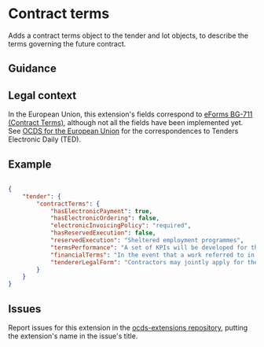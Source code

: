 # Contract terms

Adds a contract terms object to the tender and lot objects, to describe the terms governing the future contract.

## Guidance

## Legal context

In the European Union, this extension's fields correspond to [eForms BG-711 (Contract Terms)](https://github.com/eForms/eForms), although not all the fields have been implemented yet. See [OCDS for the European Union](http://standard.open-contracting.org/profiles/eu/master/en/) for the correspondences to Tenders Electronic Daily (TED).

## Example


```json

{
    "tender": {
        "contractTerms": {
            "hasElectronicPayment": true,
            "hasElectronicOrdering": false,
            "electronicInvoicingPolicy": "required",
            "hasReservedExecution": false,
            "reservedExecution": "Sheltered employment programmes",
            "termsPerformance": "A set of KPIs will be developed for this contract and the successful contractor will be measured against these for the duration of the contract. Please refer to briefing document for further details.",
            "financialTerms": "In the event that a work referred to in § 2.6 of the Agreement is created as part of the implementation of the Subject Matter of the Agreement, the Contractor shall indicate on the invoice what proportion of the remuneration for implementation.",
            "tendererLegalForm": "Contractors may jointly apply for the contract."
        }
    }
}

```

## Issues

Report issues for this extension in the [ocds-extensions repository](https://github.com/open-contracting/ocds-extensions/issues), putting the extension's name in the issue's title.
